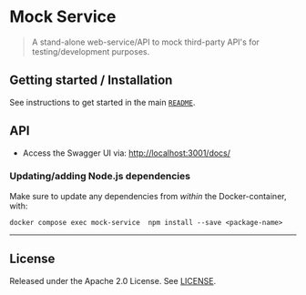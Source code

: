 # Mock Service

> A stand-alone web-service/API to mock third-party API's for testing/development purposes.

## Getting started / Installation

See instructions to get started in the main [`README`](../../README.md#getting-started).

## API

- Access the Swagger UI via: <http://localhost:3001/docs/>

### Updating/adding Node.js dependencies

Make sure to update any dependencies from _within_ the Docker-container, with:

    docker compose exec mock-service  npm install --save <package-name>

---

## License

Released under the Apache 2.0 License. See [LICENSE](LICENSE).
